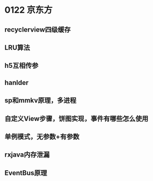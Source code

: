 # 0122 京东方
## recyclerview四级缓存
## LRU算法
## h5互相传参
## hanlder
## sp和mmkv原理，多进程
## 自定义View步骤，饼图实现，事件有哪些怎么使用
## 单例模式，无参数+有参数
## rxjava内存泄漏
## EventBus原理


